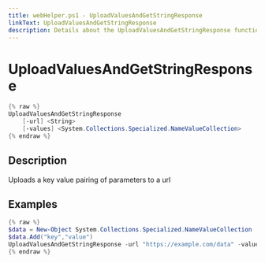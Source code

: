 ```yaml
---
title: webHelper.ps1 - UploadValuesAndGetStringResponse
linkText: UploadValuesAndGetStringResponse
description: Details about the UploadValuesAndGetStringResponse function in webHelper.ps1 helper script
---
```


# UploadValuesAndGetStringResponse

```PowerShell
{% raw %}
UploadValuesAndGetStringResponse
    [-url] <String>
    [-values] <System.Collections.Specialized.NameValueCollection>
{% endraw %}
```

## Description

Uploads a key value pairing of parameters to a url

## Examples

```PowerShell
{% raw %}
$data = New-Object System.Collections.Specialized.NameValueCollection
$data.Add("key","value")
UploadValuesAndGetStringResponse -url "https://example.com/data" -values $data
{% endraw %}
```
